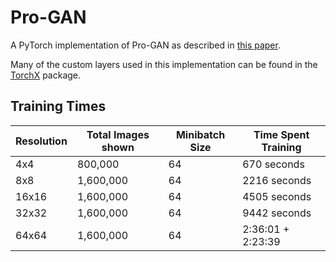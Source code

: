 # Pro-GAN

A PyTorch implementation of Pro-GAN as described in [this paper](https://arxiv.org/pdf/1710.10196.pdf).

Many of the custom layers used in this implementation can be found in the [TorchX](https://github.com/antoniojkim/TorchX) package.



## Training Times

| Resolution | Total Images shown | Minibatch Size | Time Spent Training |
|------------|--------------------|----------------|---------------------|
| 4x4        | 800,000            | 64             | 670 seconds         |
| 8x8        | 1,600,000          | 64             | 2216 seconds        |
| 16x16      | 1,600,000          | 64             | 4505 seconds        |
| 32x32      | 1,600,000          | 64             | 9442 seconds        |
| 64x64      | 1,600,000          | 64             | 2:36:01 + 2:23:39   |

<!-- ((2 + 2)*60 + 30 + 30) * 60 + 0 + 0 -->